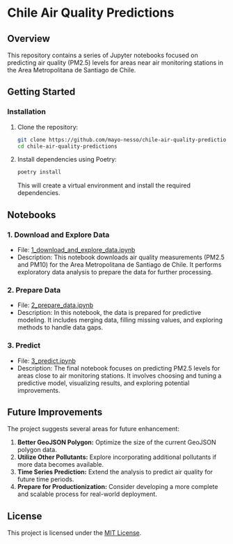# Chile Air Quality Predictions

## Overview

This repository contains a series of Jupyter notebooks focused on predicting air quality (PM2.5) levels for areas near air monitoring stations in the Area Metropolitana de Santiago de Chile.

## Getting Started

### Installation

1. Clone the repository:

    ```bash
    git clone https://github.com/mayo-nesso/chile-air-quality-predictions.git
    cd chile-air-quality-predictions
    ```

2. Install dependencies using Poetry:

    ```bash
    poetry install
    ```

    This will create a virtual environment and install the required dependencies.

## Notebooks

### 1. Download and Explore Data

- File: [1_download_and_explore_data.ipynb](chile-air-quality-predictions/1_download_and_explore_data.ipynb)
- Description: This notebook downloads air quality measurements (PM2.5 and PM10) for the Area Metropolitana de Santiago de Chile. It performs exploratory data analysis to prepare the data for further processing.

### 2. Prepare Data

- File: [2_prepare_data.ipynb](chile-air-quality-predictions/2_prepare_data.ipynb)
- Description: In this notebook, the data is prepared for predictive modeling. It includes merging data, filling missing values, and exploring methods to handle data gaps.

### 3. Predict

- File: [3_predict.ipynb](chile-air-quality-predictions/3_predict.ipynb)
- Description: The final notebook focuses on predicting PM2.5 levels for areas close to air monitoring stations. It involves choosing and tuning a predictive model, visualizing results, and exploring potential improvements.

## Future Improvements

The project suggests several areas for future enhancement:

1. **Better GeoJSON Polygon:** Optimize the size of the current GeoJSON polygon data.
2. **Utilize Other Pollutants:** Explore incorporating additional pollutants if more data becomes available.
3. **Time Series Prediction:** Extend the analysis to predict air quality for future time periods.
4. **Prepare for Productionization:** Consider developing a more complete and scalable process for real-world deployment.

## License

This project is licensed under the [MIT License](LICENSE.md).
